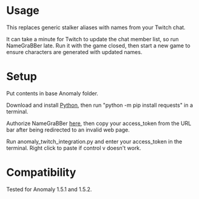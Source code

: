 # Usage
This replaces generic stalker aliases with names from your Twitch chat.

It can take a minute for Twitch to update the chat member list, so run NameGraBBer late. Run it with the game closed, then start a new game to ensure characters are generated with updated names.

# Setup
Put contents in base Anomaly folder.

Download and install [Python](https://www.python.org/downloads/), then run "python -m pip install requests" in a terminal.

Authorize NameGraBBer [here](https://id.twitch.tv/oauth2/authorize?response_type=token&client_id=w70kisl5o6k8wsbrh8w41938vw9nk6&redirect_uri=http://localhost&scope=moderator%3Aread%3Achatters), then copy your access_token from the URL bar after being redirected to an invalid web page.

Run anomaly_twitch_integration.py and enter your access_token in the terminal. Right click to paste if control v doesn't work.

# Compatibility
Tested for Anomaly 1.5.1 and 1.5.2.
